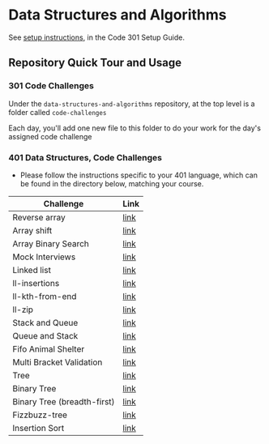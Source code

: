 # Data Structures and Algorithms

See [setup instructions](https://codefellows.github.io/setup-guide/code-301/3-code-challenges), in the Code 301 Setup Guide.

## Repository Quick Tour and Usage

### 301 Code Challenges

Under the `data-structures-and-algorithms` repository, at the top level is a folder called `code-challenges`

Each day, you'll add one new file to this folder to do your work for the day's assigned code challenge

### 401 Data Structures, Code Challenges

- Please follow the instructions specific to your 401 language, which can be found in the directory below, matching your course.

Challenge | Link
---------| ---
Reverse array | [link](https://emranaloul.github.io/data-structures-and-algorithms/javascript/code-challenges/reverse-ll)
Array shift | [link](https://emranaloul.github.io/data-structures-and-algorithms/javascript/code-challenges/array-shift)
Array Binary Search | [link](https://emranaloul.github.io/data-structures-and-algorithms/javascript/code-challenges/array-binary-search)
Mock Interviews | [link](https://emranaloul.github.io/data-structures-and-algorithms/javascript/code-challenges/Mock-Interviews)
Linked list | [link](https://emranaloul.github.io/data-structures-and-algorithms/javascript/linked-list)
ll-insertions | [link](https://emranaloul.github.io/data-structures-and-algorithms/javascript/code-challenges/Data-Structures/ll-insertions)
ll-kth-from-end | [link](https://emranaloul.github.io/data-structures-and-algorithms/javascript/code-challenges/Data-Structures/ll-kth-from-end)
ll-zip | [link](https://emranaloul.github.io/data-structures-and-algorithms/javascript/code-challenges/ll-zip)
Stack and Queue | [link](https://emranaloul.github.io/data-structures-and-algorithms/javascript/code-challenges/stack-and-queue)
Queue and Stack | [link](https://emranaloul.github.io/data-structures-and-algorithms/javascript/code-challenges/queue-with-stacks)
Fifo Animal Shelter | [link](https://emranaloul.github.io/data-structures-and-algorithms/javascript/code-challenges/fifo-animal-shelter)
Multi Bracket Validation | [link](https://emranaloul.github.io/data-structures-and-algorithms/javascript/code-challenges/multi-bracket-validation)
Tree | [link](https://emranaloul.github.io/data-structures-and-algorithms/javascript/code-challenges/tree)
Binary Tree | [link](https://emranaloul.github.io/data-structures-and-algorithms/javascript/code-challenges/binaryTree)
Binary Tree (breadth-first) | [link](https://emranaloul.github.io/data-structures-and-algorithms/javascript/code-challenges/breadth-first)
Fizzbuzz-tree | [link](https://emranaloul.github.io/data-structures-and-algorithms/javascript/code-challenges/fizzBuzzTree)
Insertion Sort | [link](https://emranaloul.github.io/data-structures-and-algorithms/javascript/code-challenges/Insertion-Sort)







